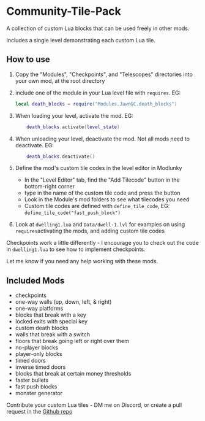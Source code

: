 # Community-Tile-Pack

A collection of custom Lua blocks that can be used freely in other mods.

Includes a single level demonstrating each custom Lua tile.

## How to use

1. Copy the "Modules", "Checkpoints", and "Telescopes" directories into your own mod, at the root directory
2. include one of the module in your Lua level file with `requires`. EG:

    ```lua
    local death_blocks = require("Modules.JawnGC.death_blocks")
    ```

3. When loading your level, activate the mod. EG:

    ```lua
        death_blocks.activate(level_state)
    ```

4. When unloading your level, deactivate the mod. Not all mods need to deactivate. EG:

    ```lua
        death_blocks.deactivate()
    ```

5. Define the mod's custom tile codes in the level editor in Modlunky
    - In the "Level Editor" tab, find the "Add Tilecode" button in the bottom-right corner
    - type in the name of the custom tile code and press the button
    - Look in the Module's mod folders to see what tilecodes you need
    - Custom tile codes are defined with `define_tile_code`, EG: `define_tile_code("fast_push_block")`
6. Look at `dwelling1.lua` and `Data/dwell-1.lvl` for examples on using `requires`activating the mods, and adding custom tile codes

Checkpoints work a little differently - I encourage you to check out the code in `dwelling1.lua` to see how to implement checkpoints.

Let me know if you need any help working with these mods.

## Included Mods

- checkpoints
- one-way walls (up, down, left, & right)
- one-way platforms
- blocks that break with a key
- locked exits with special key
- custom death blocks
- walls that break with a switch
- floors that break going left or right over them
- no-player blocks
- player-only blocks
- timed doors
- inverse timed doors
- blocks that break at certain money thresholds
- faster bullets
- fast push blocks
- monster generator

Contribute your custom Lua tiles - DM me on Discord, or create a pull request in the [Github repo](https://github.com/sjtower/Community-Tile-Pack)
